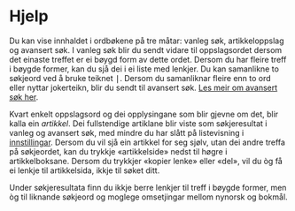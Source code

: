 # Hjelp
Du kan vise innhaldet i ordbøkene på tre måtar: vanleg søk, artikkeloppslag og avansert søk. I vanleg søk blir du sendt vidare til oppslagsordet dersom det einaste treffet er ei bøygd form av dette ordet. Dersom du har fleire treff i bøygde former, kan du sjå dei i ei liste med lenkjer. Du kan samanlikne to søkjeord ved å bruke teiknet <kbd>|</kbd>. Dersom du samanliknar fleire enn to ord eller nyttar jokerteikn, blir du sendt til avansert søk. [Les meir om avansert søk her](/nno/help/advanced).

Kvart enkelt oppslagsord og dei opplysingane som blir gjevne om det, blir kalla ein _artikkel_. Dei fullstendige artiklane blir viste som søkjeresultat i vanleg og avansert søk, med mindre du har slått på listevisning i [innstillingar](/nno/settings). Dersom du vil sjå ein artikkel for seg sjølv, utan dei andre treffa på søkjeordet, kan du trykkje «artikkelside» nedst til høgre i artikkelboksane. Dersom du trykkjer «kopier lenke» eller «del», vil du òg få ei lenkje til artikkelsida, ikkje til søket ditt.

Under søkjeresultata finn du ikkje berre lenkjer til treff i bøygde former, men òg til liknande søkjeord og moglege omsetjingar mellom nynorsk og bokmål.